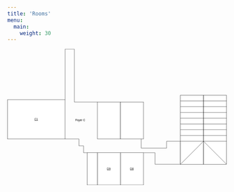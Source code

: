 ```yaml
---
title: 'Rooms'
menu:
  main:
    weight: 30
---
```


<svg xmlns="http://www.w3.org/2000/svg" style="max-width:100%;max-height:591px;" xmlns:xlink="http://www.w3.org/1999/xlink" version="1.1" width="951px" viewBox="-0.5 -0.5 951 591"><defs/><g><g data-cell-id="0"><g data-cell-id="1"><g data-cell-id="UZ7CYtkk4f81D4DN6_8i-3"><g><rect x="0" y="220" width="250" height="170" fill="#ffffff" stroke="#000000" pointer-events="all" style="fill: light-dark(#ffffff, var(--ge-dark-color, #121212)); stroke: light-dark(rgb(0, 0, 0), rgb(255, 255, 255));"/></g><g><g transform="translate(-0.5 -0.5)"><switch><foreignObject style="overflow: visible; text-align: left;" pointer-events="none" width="100%" height="100%" requiredFeatures="http://www.w3.org/TR/SVG11/feature#Extensibility"><div xmlns="http://www.w3.org/1999/xhtml" style="display: flex; align-items: unsafe center; justify-content: unsafe center; width: 248px; height: 1px; padding-top: 305px; margin-left: 1px;"><div style="box-sizing: border-box; font-size: 0; text-align: center; color: #000000; "><div style="display: inline-block; font-size: 12px; font-family: &quot;Helvetica&quot;; color: light-dark(#000000, #ffffff); line-height: 1.2; pointer-events: all; white-space: normal; word-wrap: normal; "><a href="c1">C1</a></div></div></div></foreignObject><text x="125" y="309" fill="light-dark(#000000, #ffffff)" font-family="&quot;Helvetica&quot;" font-size="12px" text-anchor="middle">C1</text></switch></g></g></g><g data-cell-id="UZ7CYtkk4f81D4DN6_8i-4"><g><rect x="390" y="230" width="100" height="160" fill="#ffffff" stroke="#000000" pointer-events="all" style="fill: light-dark(#ffffff, var(--ge-dark-color, #121212)); stroke: light-dark(rgb(0, 0, 0), rgb(255, 255, 255));"/></g></g><g data-cell-id="UZ7CYtkk4f81D4DN6_8i-6"><g><rect x="490" y="230" width="100" height="160" fill="#ffffff" stroke="#000000" pointer-events="all" style="fill: light-dark(#ffffff, var(--ge-dark-color, #121212)); stroke: light-dark(rgb(0, 0, 0), rgb(255, 255, 255));"/></g></g><g data-cell-id="UZ7CYtkk4f81D4DN6_8i-8"><g><rect x="490" y="450" width="100" height="140" fill="#ffffff" stroke="#000000" pointer-events="all" style="fill: light-dark(#ffffff, var(--ge-dark-color, #121212)); stroke: light-dark(rgb(0, 0, 0), rgb(255, 255, 255));"/></g><g><g transform="translate(-0.5 -0.5)"><switch><foreignObject style="overflow: visible; text-align: left;" pointer-events="none" width="100%" height="100%" requiredFeatures="http://www.w3.org/TR/SVG11/feature#Extensibility"><div xmlns="http://www.w3.org/1999/xhtml" style="display: flex; align-items: unsafe center; justify-content: unsafe center; width: 98px; height: 1px; padding-top: 520px; margin-left: 491px;"><div style="box-sizing: border-box; font-size: 0; text-align: center; color: #000000; "><div style="display: inline-block; font-size: 12px; font-family: &quot;Helvetica&quot;; color: light-dark(#000000, #ffffff); line-height: 1.2; pointer-events: all; white-space: normal; word-wrap: normal; "><a href="d8">D8</a></div></div></div></foreignObject><text x="540" y="524" fill="light-dark(#000000, #ffffff)" font-family="&quot;Helvetica&quot;" font-size="12px" text-anchor="middle">D8</text></switch></g></g></g><g data-cell-id="UZ7CYtkk4f81D4DN6_8i-9"><g><rect x="390" y="450" width="100" height="140" fill="#ffffff" stroke="#000000" pointer-events="all" style="fill: light-dark(#ffffff, var(--ge-dark-color, #121212)); stroke: light-dark(rgb(0, 0, 0), rgb(255, 255, 255));"/></g><g><g transform="translate(-0.5 -0.5)"><switch><foreignObject style="overflow: visible; text-align: left;" pointer-events="none" width="100%" height="100%" requiredFeatures="http://www.w3.org/TR/SVG11/feature#Extensibility"><div xmlns="http://www.w3.org/1999/xhtml" style="display: flex; align-items: unsafe center; justify-content: unsafe center; width: 98px; height: 1px; padding-top: 520px; margin-left: 391px;"><div style="box-sizing: border-box; font-size: 0; text-align: center; color: #000000; "><div style="display: inline-block; font-size: 12px; font-family: &quot;Helvetica&quot;; color: light-dark(#000000, #ffffff); line-height: 1.2; pointer-events: all; white-space: normal; word-wrap: normal; "><a href="d9">D9</a></div></div></div></foreignObject><text x="440" y="524" fill="light-dark(#000000, #ffffff)" font-family="&quot;Helvetica&quot;" font-size="12px" text-anchor="middle">D9</text></switch></g></g></g><g data-cell-id="UZ7CYtkk4f81D4DN6_8i-11"><g><rect x="346" y="450" width="44" height="140" fill="#ffffff" stroke="#000000" pointer-events="all" style="fill: light-dark(#ffffff, var(--ge-dark-color, #121212)); stroke: light-dark(rgb(0, 0, 0), rgb(255, 255, 255));"/></g></g><g data-cell-id="UZ7CYtkk4f81D4DN6_8i-12"><g><path d="M 590 450 L 640 450 L 640 500 L 750 500 L 750 400 L 690 400 L 690 430 L 580 430 L 580 390" fill="none" stroke="#000000" stroke-miterlimit="10" pointer-events="stroke" style="stroke: light-dark(rgb(0, 0, 0), rgb(255, 255, 255));"/></g></g><g data-cell-id="UZ7CYtkk4f81D4DN6_8i-13"><g><path d="M 346 450 L 330 450 L 330 420 L 310 420 L 310 390 L 250 390" fill="none" stroke="#000000" stroke-miterlimit="10" pointer-events="stroke" style="stroke: light-dark(rgb(0, 0, 0), rgb(255, 255, 255));"/></g></g><g data-cell-id="UZ7CYtkk4f81D4DN6_8i-14"><g><path d="M 250 220 L 250 0 L 290 0 L 290 230 L 390 230" fill="none" stroke="#000000" stroke-miterlimit="10" pointer-events="stroke" style="stroke: light-dark(rgb(0, 0, 0), rgb(255, 255, 255));"/></g></g><g data-cell-id="UZ7CYtkk4f81D4DN6_8i-15"><g><rect x="700" y="250" width="300" height="200" fill="#ffffff" stroke="#000000" transform="rotate(90,850,350)" pointer-events="all" style="fill: light-dark(#ffffff, var(--ge-dark-color, #121212)); stroke: light-dark(rgb(0, 0, 0), rgb(255, 255, 255));"/><path d="M 725 250 L 725 450 M 750 250 L 750 450 M 775 250 L 775 450 M 800 250 L 800 450 M 825 250 L 825 450 M 850 250 L 850 450 M 875 250 L 875 450" fill="none" stroke="#000000" stroke-miterlimit="10" transform="rotate(90,850,350)" pointer-events="all" style="stroke: light-dark(rgb(0, 0, 0), rgb(255, 255, 255));"/><path d="M 700 350 L 1000 350 M 1000 250 L 900 350 L 1000 450 M 900 250 L 900 450 M 700 350 L 1000 350" fill="none" stroke="#000000" stroke-miterlimit="10" transform="rotate(90,850,350)" pointer-events="all" style="stroke: light-dark(rgb(0, 0, 0), rgb(255, 255, 255));"/></g></g><g data-cell-id="UZ7CYtkk4f81D4DN6_8i-16"><g><rect x="286" y="295" width="60" height="30" fill="none" stroke="none" pointer-events="all"/></g><g><g transform="translate(-0.5 -0.5)"><switch><foreignObject style="overflow: visible; text-align: left;" pointer-events="none" width="100%" height="100%" requiredFeatures="http://www.w3.org/TR/SVG11/feature#Extensibility"><div xmlns="http://www.w3.org/1999/xhtml" style="display: flex; align-items: unsafe center; justify-content: unsafe center; width: 58px; height: 1px; padding-top: 310px; margin-left: 287px;"><div style="box-sizing: border-box; font-size: 0; text-align: center; color: #000000; "><div style="display: inline-block; font-size: 12px; font-family: &quot;Helvetica&quot;; color: light-dark(#000000, #ffffff); line-height: 1.2; pointer-events: all; white-space: normal; word-wrap: normal; ">Foyer C</div></div></div></foreignObject><text x="316" y="314" fill="light-dark(#000000, #ffffff)" font-family="&quot;Helvetica&quot;" font-size="12px" text-anchor="middle">Foyer C</text></switch></g></g></g></g></g></g><switch><g requiredFeatures="http://www.w3.org/TR/SVG11/feature#Extensibility"/><a transform="translate(0,-5)" xlink:href="https://www.drawio.com/doc/faq/svg-export-text-problems" target="_blank"><text text-anchor="middle" font-size="10px" x="50%" y="100%">Text is not SVG - cannot display</text></a></switch></svg>